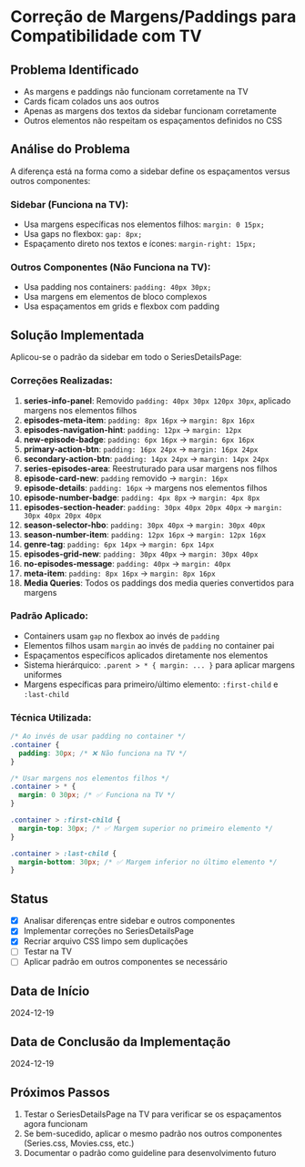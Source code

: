 # Correção de Margens/Paddings para Compatibilidade com TV

## Problema Identificado
- As margens e paddings não funcionam corretamente na TV
- Cards ficam colados uns aos outros
- Apenas as margens dos textos da sidebar funcionam corretamente
- Outros elementos não respeitam os espaçamentos definidos no CSS

## Análise do Problema
A diferença está na forma como a sidebar define os espaçamentos versus outros componentes:

### Sidebar (Funciona na TV):
- Usa margens específicas nos elementos filhos: `margin: 0 15px;`
- Usa gaps no flexbox: `gap: 8px;`
- Espaçamento direto nos textos e ícones: `margin-right: 15px;`

### Outros Componentes (Não Funciona na TV):
- Usa padding nos containers: `padding: 40px 30px;`
- Usa margens em elementos de bloco complexos
- Usa espaçamentos em grids e flexbox com padding

## Solução Implementada
Aplicou-se o padrão da sidebar em todo o SeriesDetailsPage:

### Correções Realizadas:
1. **series-info-panel**: Removido `padding: 40px 30px 120px 30px`, aplicado margens nos elementos filhos
2. **episodes-meta-item**: `padding: 8px 16px` → `margin: 8px 16px`
3. **episodes-navigation-hint**: `padding: 12px` → `margin: 12px`
4. **new-episode-badge**: `padding: 6px 16px` → `margin: 6px 16px`
5. **primary-action-btn**: `padding: 16px 24px` → `margin: 16px 24px`
6. **secondary-action-btn**: `padding: 14px 24px` → `margin: 14px 24px`
7. **series-episodes-area**: Reestruturado para usar margens nos filhos
8. **episode-card-new**: `padding` removido → `margin: 16px`
9. **episode-details**: `padding: 16px` → margens nos elementos filhos
10. **episode-number-badge**: `padding: 4px 8px` → `margin: 4px 8px`
11. **episodes-section-header**: `padding: 30px 40px 20px 40px` → `margin: 30px 40px 20px 40px`
12. **season-selector-hbo**: `padding: 30px 40px` → `margin: 30px 40px`
13. **season-number-item**: `padding: 12px 16px` → `margin: 12px 16px`
14. **genre-tag**: `padding: 6px 14px` → `margin: 6px 14px`
15. **episodes-grid-new**: `padding: 30px 40px` → `margin: 30px 40px`
16. **no-episodes-message**: `padding: 40px` → `margin: 40px`
17. **meta-item**: `padding: 8px 16px` → `margin: 8px 16px`
18. **Media Queries**: Todos os paddings dos media queries convertidos para margens

### Padrão Aplicado:
- Containers usam `gap` no flexbox ao invés de `padding`
- Elementos filhos usam `margin` ao invés de `padding` no container pai
- Espaçamentos específicos aplicados diretamente nos elementos
- Sistema hierárquico: `.parent > * { margin: ... }` para aplicar margens uniformes
- Margens específicas para primeiro/último elemento: `:first-child` e `:last-child`

### Técnica Utilizada:
```css
/* Ao invés de usar padding no container */
.container {
  padding: 30px; /* ❌ Não funciona na TV */
}

/* Usar margens nos elementos filhos */
.container > * {
  margin: 0 30px; /* ✅ Funciona na TV */
}

.container > :first-child {
  margin-top: 30px; /* ✅ Margem superior no primeiro elemento */
}

.container > :last-child {
  margin-bottom: 30px; /* ✅ Margem inferior no último elemento */
}
```

## Status
- [x] Analisar diferenças entre sidebar e outros componentes
- [x] Implementar correções no SeriesDetailsPage
- [x] Recriar arquivo CSS limpo sem duplicações
- [ ] Testar na TV
- [ ] Aplicar padrão em outros componentes se necessário

## Data de Início
2024-12-19

## Data de Conclusão da Implementação
2024-12-19

## Próximos Passos
1. Testar o SeriesDetailsPage na TV para verificar se os espaçamentos agora funcionam
2. Se bem-sucedido, aplicar o mesmo padrão nos outros componentes (Series.css, Movies.css, etc.)
3. Documentar o padrão como guideline para desenvolvimento futuro 